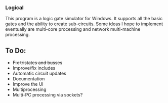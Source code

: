 ### Logical

This program is a logic gate simulator for Windows. It supports all the basic gates and the ability to create sub-circuits. Some ideas I hope to implement eventually are multi-core processing and network multi-machine processing.

## To Do:
* ~~Fix tristates and busses~~
* Improve/fix includes
* Automatic circuit updates
* Documentation
* Improve the UI
* Multiprocessing
* Multi-PC processing via sockets?